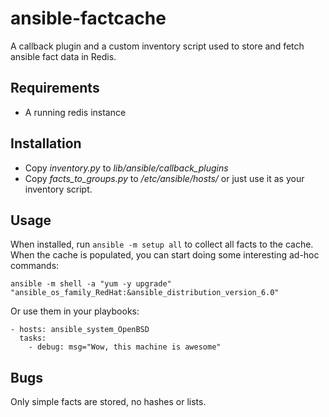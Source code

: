 ansible-factcache
=================

A callback plugin and a custom inventory script used to store and fetch ansible fact data in Redis.

Requirements
-------------

* A running redis instance

Installation
------------

* Copy *inventory.py* to *lib/ansible/callback_plugins*
* Copy *facts_to_groups.py* to */etc/ansible/hosts/* or just use it as your inventory script.

Usage
-----

When installed, run ``ansible -m setup all`` to collect all facts to the cache. When the cache is populated, you can start doing some interesting ad-hoc commands:

    ansible -m shell -a "yum -y upgrade" "ansible_os_family_RedHat:&ansible_distribution_version_6.0"

Or use them in your playbooks:

    - hosts: ansible_system_OpenBSD
      tasks: 
        - debug: msg="Wow, this machine is awesome"

Bugs
----

Only simple facts are stored, no hashes or lists.


